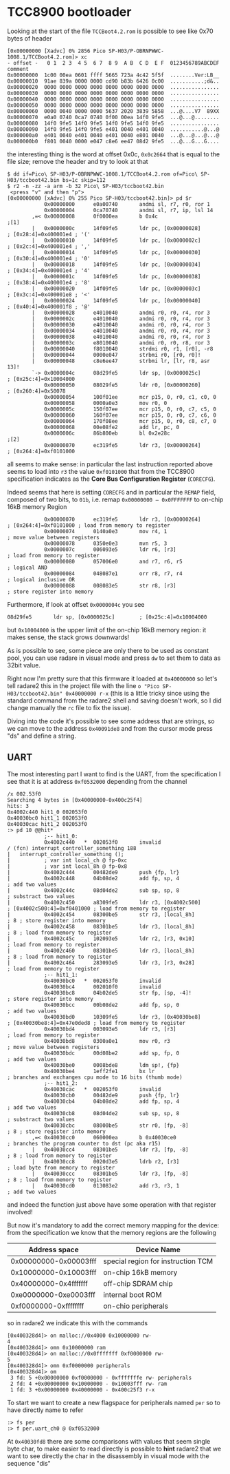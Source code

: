 # TCC8900 bootloader

Looking at the start of the file ``TCCBoot4.2.rom`` is possible to see like 0x70 bytes of header

```
[0x00000000 [Xadvc] 0% 2856 Pico SP-H03/P-OBRNPWWC-1008.1/TCCBoot4.2.rom]> xc
- offset -   0 1  2 3  4 5  6 7  8 9  A B  C D  E F  0123456789ABCDEF  comment
0x00000000  1c00 00ea 0601 ffff 5665 723a 4c42 5f5f  ........Ver:LB__
0x00000010  91ae 839a 0000 0000 cd90 b83b 6426 0c00  ...........;d&..
0x00000020  0000 0000 0000 0000 0000 0000 0000 0000  ................
0x00000030  0000 0000 0000 0000 0000 0000 0000 0000  ................
0x00000040  0000 0000 0000 0000 0000 0000 0000 0000  ................
0x00000050  0000 0000 0000 0000 0000 0000 0000 0000  ................
0x00000060  0000 0040 0000 0000 5637 2020 3839 5858  ...@....V7  89XX
0x00000070  e0a0 0740 0ca7 0740 0f00 00ea 14f0 9fe5  ...@...@........
0x00000080  14f0 9fe5 14f0 9fe5 14f0 9fe5 14f0 9fe5  ................
0x00000090  14f0 9fe5 14f0 9fe5 e401 0040 e401 0040  ...........@...@
0x000000a0  e401 0040 e401 0040 e401 0040 e801 0040  ...@...@...@...@
0x000000b0  f801 0040 0000 e047 c8e6 ee47 08d2 9fe5  ...@...G...G....
```

the interesting thing is the word at offset 0x0c, ``0x0c2664`` that is equal to the file
size; remove the header and try to look at that

```
$ dd if=Pico\ SP-H03/P-OBRNPWWC-1008.1/TCCBoot4.2.rom of=Pico\ SP-H03/tccboot42.bin bs=1c skip=112
$ r2 -n -zz -a arm -b 32 Pico\ SP-H03/tccboot42.bin
 <press "v" and then "p">
[0x00000000 [xAdvc] 0% 255 Pico SP-H03/tccboot42.bin]> pd $r
            0x00000000      e0a00740       andmi sl, r7, r0, ror 1
            0x00000004      0ca70740       andmi sl, r7, ip, lsl 14
        ,=< 0x00000008      0f0000ea       b 0x4c                      ;[1]
        |   0x0000000c      14f09fe5       ldr pc, [0x00000028]        ; [0x28:4]=0x400001e4 ; '('
        |   0x00000010      14f09fe5       ldr pc, [0x0000002c]        ; [0x2c:4]=0x400001e4 ; ','
        |   0x00000014      14f09fe5       ldr pc, [0x00000030]        ; [0x30:4]=0x400001e4 ; '0'
        |   0x00000018      14f09fe5       ldr pc, [0x00000034]        ; [0x34:4]=0x400001e4 ; '4'
        |   0x0000001c      14f09fe5       ldr pc, [0x00000038]        ; [0x38:4]=0x400001e4 ; '8'
        |   0x00000020      14f09fe5       ldr pc, [0x0000003c]        ; [0x3c:4]=0x400001e8 ; '<'
        |   0x00000024      14f09fe5       ldr pc, [0x00000040]        ; [0x40:4]=0x400001f8 ; '@'
        |   0x00000028      e4010040       andmi r0, r0, r4, ror 3
        |   0x0000002c      e4010040       andmi r0, r0, r4, ror 3
        |   0x00000030      e4010040       andmi r0, r0, r4, ror 3
        |   0x00000034      e4010040       andmi r0, r0, r4, ror 3
        |   0x00000038      e4010040       andmi r0, r0, r4, ror 3
        |   0x0000003c      e8010040       andmi r0, r0, r8, ror 3
        |   0x00000040      f8010040       strdmi r0, r1, [r0], -r8
        |   0x00000044      0000e047       strbmi r0, [r0, r0]!
        |   0x00000048      c8e6ee47       strbmi lr, [lr, r8, asr 13]!
        `-> 0x0000004c      08d29fe5       ldr sp, [0x0000025c]        ; [0x25c:4]=0x10004000
            0x00000050      08029fe5       ldr r0, [0x00000260]        ; [0x260:4]=0x50078
            0x00000054      100f01ee       mcr p15, 0, r0, c1, c0, 0
            0x00000058      0000a0e3       mov r0, 0
            0x0000005c      150f07ee       mcr p15, 0, r0, c7, c5, 0
            0x00000060      160f07ee       mcr p15, 0, r0, c7, c6, 0
            0x00000064      170f08ee       mcr p15, 0, r0, c8, c7, 0
            0x00000068      00e08fe2       add lr, pc, 0
            0x0000006c      86b800eb       bl 0x2e28c                  ;[2]
            0x00000070      ec319fe5       ldr r3, [0x00000264]        ; [0x264:4]=0xf0101000
```

all seems to make sense: in particular the last instruction reported above seems to load
into ``r3`` the value ``0xf0101000`` that from the TCC8900 specification indicates as the
**Core Bus Configuration Register** (``CORECFG``).

Indeed seems that here is setting ``CORECFG`` and in particular the ``REMAP`` field,
composed of two bits, to ``01b``, i.e. remap ``0x00000000 – 0x0FFFFFFF`` to on-chip 16kB memory Region

```
            0x00000070      ec319fe5       ldr r3, [0x00000264]        ; [0x264:4]=0xf0101000 ; load from memory to register
            0x00000074      0140a0e3       mov r4, 1                   ; move value between registers
            0x00000078      0350e0e3       mvn r5, 3
            0x0000007c      006093e5       ldr r6, [r3]                ; load from memory to register
            0x00000080      057006e0       and r7, r6, r5              ; logical AND
            0x00000084      048087e1       orr r8, r7, r4              ; logical inclusive OR
            0x00000088      008083e5       str r8, [r3]                ; store register into memory
```

Furthermore, if look at offset ``0x0000004c`` you see

```
08d29fe5       ldr sp, [0x0000025c]        ; [0x25c:4]=0x10004000
```

but ``0x10004000`` is the upper limit of the on-chip 16kB memory region: it makes sense, the stack grows downwards!

As is possible to see, some piece are only there to be used as constant pool, you can use radare
in visual mode and press ``dw`` to set them to data as 32bit value.

Right now I'm pretty sure that this firmware it loaded at ``0x40000000`` so let's tell radare2 this
in the project file with the line ``o "Pico SP-H03/tccboot42.bin" 0x40000000 r-x`` (this is a little
tricky since using the standard command from the radare2 shell and saving doesn't work, so I did change
manually the ``rc`` file to fix the issue).

Diving into the code it's possible to see some address that are strings, so we can move to the address ``0x40091de8``
and from the cursor mode press "ds" and define a string.

## UART

The most interesting part I want to find is the UART, from the specification I see that it is at address
``0xf0532000`` depending from the channel

```
/x 002.53f0
Searching 4 bytes in [0x40000000-0x400c25f4]
hits: 3
0x4002c440 hit1_0 002053f0
0x40030bc0 hit1_1 002053f0
0x40030cac hit1_2 002053f0
:> pd 10 @@hit*
            ;-- hit1_0:
            0x4002c440   *  002053f0       invalid
/ (fcn) interrupt_controller_something 188
|   interrupt_controller_something ();
|           ; var int local_ch @ fp-0xc
|           ; var int local_8h @ fp-0x8
|           0x4002c444      00482de9       push {fp, lr}
|           0x4002c448      04b08de2       add fp, sp, 4               ; add two values
|           0x4002c44c      08d04de2       sub sp, sp, 8               ; substract two values
|           0x4002c450      a8309fe5       ldr r3, [0x4002c500]        ; [0x4002c500:4]=0xf0401000 ; load from memory to register
|           0x4002c454      08300be5       str r3, [local_8h]          ; 8 ; store register into memory
|           0x4002c458      08301be5       ldr r3, [local_8h]          ; 8 ; load from memory to register
|           0x4002c45c      102093e5       ldr r2, [r3, 0x10]          ; load from memory to register
|           0x4002c460      08301be5       ldr r3, [local_8h]          ; 8 ; load from memory to register
|           0x4002c464      283093e5       ldr r3, [r3, 0x28]          ; load from memory to register
            ;-- hit1_1:
            0x40030bc0   *  002053f0       invalid
            0x40030bc4      002010f0       invalid
            0x40030bc8      04b02de5       str fp, [sp, -4]!           ; store register into memory
            0x40030bcc      00b08de2       add fp, sp, 0               ; add two values
            0x40030bd0      10309fe5       ldr r3, [0x40030be8]        ; [0x40030be8:4]=0x47e0ded8 ; load from memory to register
            0x40030bd4      003093e5       ldr r3, [r3]                ; load from memory to register
            0x40030bd8      0300a0e1       mov r0, r3                  ; move value between registers
            0x40030bdc      00d08be2       add sp, fp, 0               ; add two values
            0x40030be0      0008bde8       ldm sp!, {fp}
            0x40030be4      1eff2fe1       bx lr                       ; branches and exchanges cpu mode to 16 bits (thumb mode)
            ;-- hit1_2:
            0x40030cac   *  002053f0       invalid
            0x40030cb0      00482de9       push {fp, lr}
            0x40030cb4      04b08de2       add fp, sp, 4               ; add two values
            0x40030cb8      08d04de2       sub sp, sp, 8               ; substract two values
            0x40030cbc      08000be5       str r0, [fp, -8]            ; 8 ; store register into memory
        ,=< 0x40030cc0      060000ea       b 0x40030ce0                ; branches the program counter to dst (pc aka r15)
        |   0x40030cc4      08301be5       ldr r3, [fp, -8]            ; 8 ; load from memory to register
        |   0x40030cc8      0020d3e5       ldrb r2, [r3]               ; load byte from memory to register
        |   0x40030ccc      08301be5       ldr r3, [fp, -8]            ; 8 ; load from memory to register
        |   0x40030cd0      013083e2       add r3, r3, 1               ; add two values
```

and indeed the function just above have some operation with that register involved!

But now it's mandatory to add the correct memory mapping for the device: from the specification
we know that the memory regions are the following

| Address space | Device Name |
|---------------|-------------|
| 0x00000000-0x00003fff | special region for instruction TCM |
| 0x10000000-0x10003fff | on-chip 16kB memory |
| 0x40000000-0x4fffffff | off-chip SDRAM chip |
| 0xe0000000-0xe0003fff | internal boot ROM |
| 0xf0000000-0xffffffff | on-chio peripherals |

so in radare2 we indicate this with the commands

```
[0x400328d4]> on malloc://0x4000 0x10000000 rw-
4
[0x400328d4]> omn 0x10000000 ram
[0x400328d4]> on malloc://0x0fffffff 0xf0000000 rw-
5
[0x400328d4]> omn 0xf0000000 peripherals
[0x400328d4]> om
 3 fd: 5 +0x00000000 0xf0000000 - 0xfffffffe rw- peripherals
 2 fd: 4 +0x00000000 0x10000000 - 0x10003fff rw- ram
 1 fd: 3 +0x00000000 0x40000000 - 0x400c25f3 r-x
```

To start we want to create a new flagspace for peripherals named ``per``
so to have directly name to refer

```
:> fs per
:> f per.uart_ch0 @ 0xf0532000
```

At ``0x40030fd8`` there are some comparisons with values that seem single byte char,
to make easier to read directly is possible to **hint** radare2 that we want to see
directly the char in the disassembly in visual mode with the sequence "dis"
